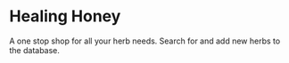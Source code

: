 # Healing Honey

A one stop shop for all your herb needs. Search for and add new herbs to the database.
